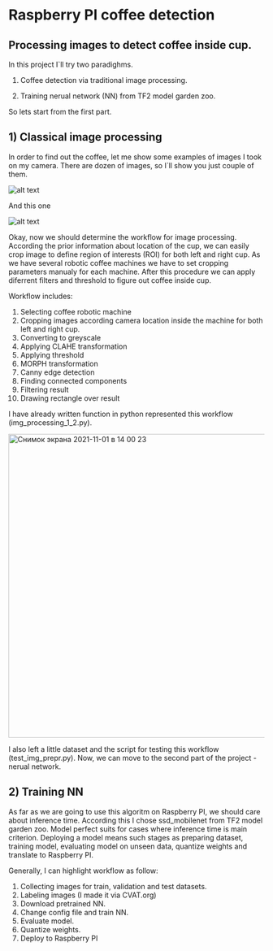 # Raspberry PI coffee detection
## Processing images to detect coffee inside cup.

In this project I`ll try two paradighms. 

1) Coffee detection via traditional image processing. 

2) Training nerual network (NN) from TF2 model garden zoo.

So lets start from the first part.
## 1) Classical image processing

In order to find out the coffee, let me show some examples of images I took on my camera. There are dozen of images, so I`ll show you just couple of them.

![alt text](https://user-images.githubusercontent.com/43553016/139650066-7aea0794-649c-49f7-aaa7-f6e3008da5ec.jpg)


And this one

![alt text](https://user-images.githubusercontent.com/43553016/139650593-2461126d-3085-41c1-b6b5-fcf72d913112.jpg)


Okay, now we should determine the workflow for image processing. According the prior information about location of the cup, we can easily crop image to define region of interests (ROI) for both left and right cup. As we have several robotic coffee machines we have to set cropping parameters manualy for each machine. After this procedure we can apply diferrent filters and threshold to figure out coffee inside cup. 

Workflow includes:
1) Selecting coffee robotic machine
2) Cropping images according camera location inside the machine for both left and right cup.
3) Converting to greyscale
4) Applying CLAHE transformation
5) Applying threshold
6) MORPH transformation
7) Canny edge detection
8) Finding connected components 
9) Filtering result 
10) Drawing rectangle over result

I have already written function in python represented this workflow (img_processing_1_2.py). 

<img width="598" alt="Снимок экрана 2021-11-01 в 14 00 23" src="https://user-images.githubusercontent.com/43553016/139661863-d15f0640-c60e-49da-9754-08307d5a66c4.png">

I also left a little dataset and the script for testing this workflow (test_img_prepr.py).
Now, we can move to the second part of the project - nerual network.

## 2) Training NN

As far as we are going to use this algoritm on Raspberry PI, we should care about inference time. According this I chose ssd_mobilenet from TF2 model garden zoo. Model perfect suits for cases where inference time is main criterion. Deploying a model means such stages as preparing dataset, training model, evaluating model on unseen data, quantize weights and translate to Raspberry PI.  

Generally, I can highlight workflow as follow:

1) Collecting images for train, validation and test datasets.
2) Labeling images (I made it via CVAT.org)
3) Download pretrained NN.
4) Change config file and train NN.
5) Evaluate model.
6) Quantize weights.
7) Deploy to Raspberry PI






